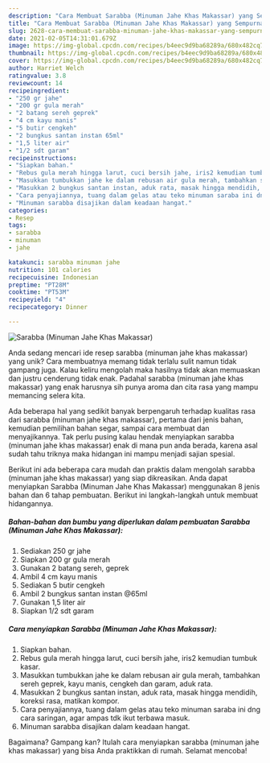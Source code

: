 ```yaml
---
description: "Cara Membuat Sarabba (Minuman Jahe Khas Makassar) yang Sempurna"
title: "Cara Membuat Sarabba (Minuman Jahe Khas Makassar) yang Sempurna"
slug: 2628-cara-membuat-sarabba-minuman-jahe-khas-makassar-yang-sempurna
date: 2021-02-05T14:31:01.679Z
image: https://img-global.cpcdn.com/recipes/b4eec9d9ba68289a/680x482cq70/sarabba-minuman-jahe-khas-makassar-foto-resep-utama.jpg
thumbnail: https://img-global.cpcdn.com/recipes/b4eec9d9ba68289a/680x482cq70/sarabba-minuman-jahe-khas-makassar-foto-resep-utama.jpg
cover: https://img-global.cpcdn.com/recipes/b4eec9d9ba68289a/680x482cq70/sarabba-minuman-jahe-khas-makassar-foto-resep-utama.jpg
author: Harriet Welch
ratingvalue: 3.8
reviewcount: 14
recipeingredient:
- "250 gr jahe"
- "200 gr gula merah"
- "2 batang sereh geprek"
- "4 cm kayu manis"
- "5 butir cengkeh"
- "2 bungkus santan instan 65ml"
- "1,5 liter air"
- "1/2 sdt garam"
recipeinstructions:
- "Siapkan bahan."
- "Rebus gula merah hingga larut, cuci bersih jahe, iris2 kemudian tumbuk kasar."
- "Masukkan tumbukkan jahe ke dalam rebusan air gula merah, tambahkan sereh geprek, kayu manis, cengkeh dan garam, aduk rata."
- "Masukkan 2 bungkus santan instan, aduk rata, masak hingga mendidih, koreksi rasa, matikan kompor."
- "Cara penyajiannya, tuang dalam gelas atau teko minuman saraba ini dng cara saringan, agar ampas tdk ikut terbawa masuk."
- "Minuman sarabba disajikan dalam keadaan hangat."
categories:
- Resep
tags:
- sarabba
- minuman
- jahe

katakunci: sarabba minuman jahe 
nutrition: 101 calories
recipecuisine: Indonesian
preptime: "PT28M"
cooktime: "PT53M"
recipeyield: "4"
recipecategory: Dinner

---
```



![Sarabba (Minuman Jahe Khas Makassar)](https://img-global.cpcdn.com/recipes/b4eec9d9ba68289a/680x482cq70/sarabba-minuman-jahe-khas-makassar-foto-resep-utama.jpg)

Anda sedang mencari ide resep sarabba (minuman jahe khas makassar) yang unik? Cara membuatnya memang tidak terlalu sulit namun tidak gampang juga. Kalau keliru mengolah maka hasilnya tidak akan memuaskan dan justru cenderung tidak enak. Padahal sarabba (minuman jahe khas makassar) yang enak harusnya sih punya aroma dan cita rasa yang mampu memancing selera kita.

Ada beberapa hal yang sedikit banyak berpengaruh terhadap kualitas rasa dari sarabba (minuman jahe khas makassar), pertama dari jenis bahan, kemudian pemilihan bahan segar, sampai cara membuat dan menyajikannya. Tak perlu pusing kalau hendak menyiapkan sarabba (minuman jahe khas makassar) enak di mana pun anda berada, karena asal sudah tahu triknya maka hidangan ini mampu menjadi sajian spesial.




Berikut ini ada beberapa cara mudah dan praktis dalam mengolah sarabba (minuman jahe khas makassar) yang siap dikreasikan. Anda dapat menyiapkan Sarabba (Minuman Jahe Khas Makassar) menggunakan 8 jenis bahan dan 6 tahap pembuatan. Berikut ini langkah-langkah untuk membuat hidangannya.

<!--inarticleads1-->

##### Bahan-bahan dan bumbu yang diperlukan dalam pembuatan Sarabba (Minuman Jahe Khas Makassar):

1. Sediakan 250 gr jahe
1. Siapkan 200 gr gula merah
1. Gunakan 2 batang sereh, geprek
1. Ambil 4 cm kayu manis
1. Sediakan 5 butir cengkeh
1. Ambil 2 bungkus santan instan @65ml
1. Gunakan 1,5 liter air
1. Siapkan 1/2 sdt garam




<!--inarticleads2-->

##### Cara menyiapkan Sarabba (Minuman Jahe Khas Makassar):

1. Siapkan bahan.
1. Rebus gula merah hingga larut, cuci bersih jahe, iris2 kemudian tumbuk kasar.
1. Masukkan tumbukkan jahe ke dalam rebusan air gula merah, tambahkan sereh geprek, kayu manis, cengkeh dan garam, aduk rata.
1. Masukkan 2 bungkus santan instan, aduk rata, masak hingga mendidih, koreksi rasa, matikan kompor.
1. Cara penyajiannya, tuang dalam gelas atau teko minuman saraba ini dng cara saringan, agar ampas tdk ikut terbawa masuk.
1. Minuman sarabba disajikan dalam keadaan hangat.




Bagaimana? Gampang kan? Itulah cara menyiapkan sarabba (minuman jahe khas makassar) yang bisa Anda praktikkan di rumah. Selamat mencoba!
